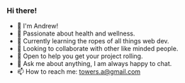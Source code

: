 ### Hi there!

- 👋 I'm Andrew!
- 🏃 Passionate about health and wellness.
- 🌱 Currently learning the ropes of all things web dev.
- 👯 Looking to collaborate with other like minded people.
- 🤔 Open to help you get your project rolling.
- 💬 Ask me about anything, I am always happy to chat.
- 📫 How to reach me: towers.a@gmail.com



